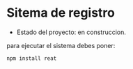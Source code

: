 <h1>Sitema de registro</h1>

- Estado del proyecto: en construccion.

para ejecutar el sistema debes poner:

```npm install reat```
